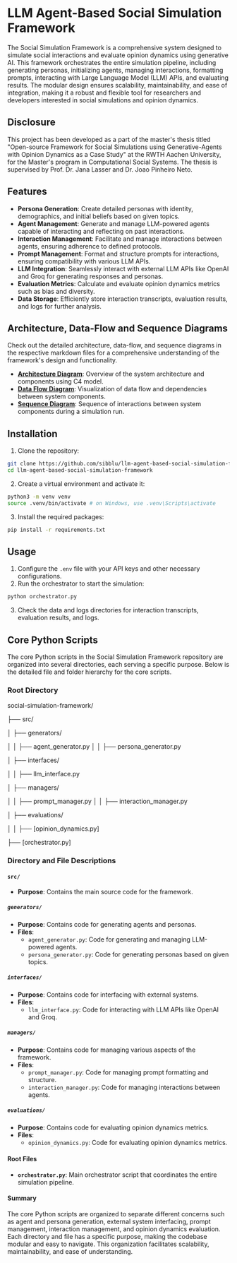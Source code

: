 
# LLM Agent-Based Social Simulation Framework
The Social Simulation Framework is a comprehensive system designed to simulate social interactions and evaluate opinion dynamics using generative AI. This framework orchestrates the entire simulation pipeline, including generating personas, initializing agents, managing interactions, formatting prompts, interacting with Large Language Model (LLM) APIs, and evaluating results. The modular design ensures scalability, maintainability, and ease of integration, making it a robust and flexible tool for researchers and developers interested in social simulations and opinion dynamics.

## Disclosure
This project has been developed as a part of the master's thesis titled "Open-source Framework for Social
Simulations using Generative-Agents with Opinion Dynamics as a Case Study" at the RWTH Aachen University, for the Master's program in Computational Social Systems.
The thesis is supervised by Prof. Dr. Jana Lasser and Dr. Joao Pinheiro Neto. 

## Features

- **Persona Generation**: Create detailed personas with identity, demographics, and initial beliefs based on given topics.
- **Agent Management**: Generate and manage LLM-powered agents capable of interacting and reflecting on past interactions.
- **Interaction Management**: Facilitate and manage interactions between agents, ensuring adherence to defined protocols.
- **Prompt Management**: Format and structure prompts for interactions, ensuring compatibility with various LLM APIs.
- **LLM Integration**: Seamlessly interact with external LLM APIs like OpenAI and Groq for generating responses and personas.
- **Evaluation Metrics**: Calculate and evaluate opinion dynamics metrics such as bias and diversity.
- **Data Storage**: Efficiently store interaction transcripts, evaluation results, and logs for further analysis.

## Architecture, Data-Flow and Sequence Diagrams
Check out the detailed architecture, data-flow, and sequence diagrams in the respective markdown files for a comprehensive understanding of the framework's design and functionality.
- **[Architecture Diagram](architecture.md)**: Overview of the system architecture and components using C4 model.
- **[Data Flow Diagram](data_flow_diagram.md)**: Visualization of data flow and dependencies between system components.
- **[Sequence Diagram](sequence_diagram.md)**: Sequence of interactions between system components during a simulation run.

## Installation
1. Clone the repository:
```bash
git clone https://github.com/sibblu/llm-agent-based-social-simulation-framework.git
cd llm-agent-based-social-simulation-framework
```
2. Create a virtual environment and activate it:
```bash
python3 -m venv venv
source .venv/bin/activate # on Windows, use .venv\Scripts\activate
```
3. Install the required packages:
```bash
pip install -r requirements.txt
```

## Usage
1. Configure the `.env` file with your API keys and other necessary configurations.
2. Run the orchestrator to start the simulation:
```bash
python orchestrator.py
```
3. Check the data and logs directories for interaction transcripts, evaluation results, and logs.


## Core Python Scripts

The core Python scripts in the Social Simulation Framework repository are organized into several directories, each serving a specific purpose. Below is the detailed file and folder hierarchy for the core scripts.

### Root Directory

social-simulation-framework/ 

├── src/

│ ├── generators/ 

│ │ ├── agent_generator.py │ │ ├── persona_generator.py 

│ ├── interfaces/ 

│ │ ├── llm_interface.py 

│ ├── managers/ 

│ │ ├── prompt_manager.py │ │ ├── interaction_manager.py 

│ ├── evaluations/ 

│ │ ├── [opinion_dynamics.py]

├── [orchestrator.py]


### Directory and File Descriptions

#### `src/`

- **Purpose**: Contains the main source code for the framework.

##### `generators/`

- **Purpose**: Contains code for generating agents and personas.
- **Files**:
  - `agent_generator.py`: Code for generating and managing LLM-powered agents.
  - `persona_generator.py`: Code for generating personas based on given topics.

##### `interfaces/`

- **Purpose**: Contains code for interfacing with external systems.
- **Files**:
  - `llm_interface.py`: Code for interacting with LLM APIs like OpenAI and Groq.

##### `managers/`

- **Purpose**: Contains code for managing various aspects of the framework.
- **Files**:
  - `prompt_manager.py`: Code for managing prompt formatting and structure.
  - `interaction_manager.py`: Code for managing interactions between agents.

##### `evaluations/`

- **Purpose**: Contains code for evaluating opinion dynamics metrics.
- **Files**:
  - `opinion_dynamics.py`: Code for evaluating opinion dynamics metrics.

#### Root Files

- **`orchestrator.py`**: Main orchestrator script that coordinates the entire simulation pipeline.

#### Summary

The core Python scripts are organized to separate different concerns such as agent and persona generation, external system interfacing, prompt management, interaction management, and opinion dynamics evaluation. Each directory and file has a specific purpose, making the codebase modular and easy to navigate. This organization facilitates scalability, maintainability, and ease of understanding.
